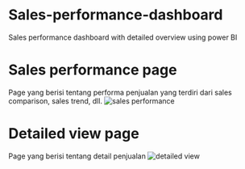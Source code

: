 # Sales-performance-dashboard
Sales performance dashboard with detailed overview using power BI

# Sales performance page
Page yang berisi tentang performa penjualan yang terdiri dari sales comparison, sales trend, dll.
![sales performance](https://github.com/rizkyirw/Sales-Performance/assets/108413685/b4c3a7d6-fe54-4a06-9876-eb128988a23f)

# Detailed view page
Page yang berisi tentang detail penjualan
![detailed view](https://github.com/rizkyirw/Sales-Performance/assets/108413685/0160cf15-cafb-4db4-ae37-afc471d368a6)
